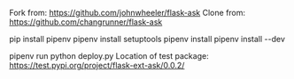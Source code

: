 Fork from: https://github.com/johnwheeler/flask-ask
Clone from: https://github.com/changrunner/flask-ask

pip install pipenv
pipenv install setuptools
pipenv install
pipenv install --dev

pipenv run python deploy.py
Location of test package: https://test.pypi.org/project/flask-ext-ask/0.0.2/
